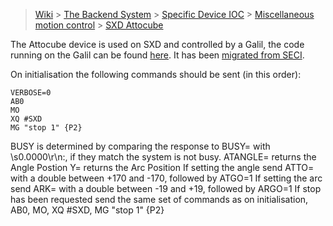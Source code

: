 > [Wiki](Home) > [The Backend System](The-Backend-System) > [Specific Device IOC](Specific-Device-IOC) > [Miscellaneous motion control](Miscellaneous-Motion-Control) > [SXD Attocube](SXD-Attocube)

The Attocube device is used on SXD and controlled by a Galil, the code running on the Galil can be found [here](https://github.com/ISISComputingGroup/IBEX/issues/6056#issuecomment-2102666963). It has been [migrated from SECI](https://github.com/ISISComputingGroup/IBEX/issues/6056). 

On initialisation the following commands should be sent (in this order):

```
VERBOSE=0
AB0
MO
XQ #SXD
MG "stop 1" {P2}
```

BUSY is determined by comparing the response to BUSY= with \s0.0000\r\n:, if they match the system is not busy.
ATANGLE= returns the Angle Postion
Y= returns the Arc Position
If setting the angle send ATTO= with a double between +170 and -170, followed by ATGO=1
If setting the arc send ARK= with a double between -19 and +19, followed by ARGO=1
If stop has been requested send the same set of commands as on initialisation, AB0, MO, XQ #SXD, MG "stop 1" {P2}